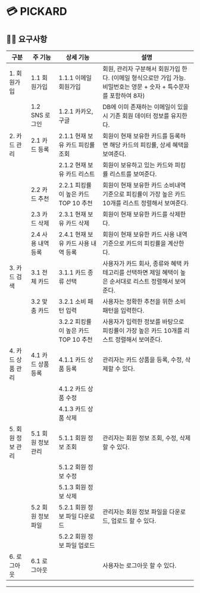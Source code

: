 # 💳 PICKARD

## 🧙‍♀️ 요구사항
| **구분**      | **주 기능**     | **상세 기능**                  | **설명**                                                                   |
|-------------|--------------|----------------------------|--------------------------------------------------------------------------|
| 1. 회원가입     | 1.1 회원가입   | 1.1.1 이메일 회원가입       |  회원, 관리자 구분해서 회원가입 한다. (이메일 형식으로만 가입 가능. 비밀번호는 영문 + 숫자 + 특수문자를 포함하여 8자)  |                                                 |
|             | 1.2 SNS 로그인  |  1.2.1 카카오, 구글             |  DB에 이미 존재하는 이메일이 있을 시 기존 회원 데이터 정보를 유지한다.                               |                                                 |
| 2. 카드 관리    | 2.1 카드 등록    | 2.1.1 현재 보유 카드 피킹률 조회      |  회원이 현재 보유한 카드를 등록하면 해당 카드의 피킹률, 상세 혜택을 보여준다.                            |                                                 |
|             |              | 2.1.2 현재 보유 카드 리스트         |  회원이 보유하고 있는 카드와 피킹률 리스트를 보여준다.                                          |                                                 |
|             | 2.2 카드 추천    | 2.2.1 피킹률이 높은 카드 TOP 10 추천 | 회원이 현재 보유한 카드 소비내역 기준으로 피킹률이 가장 높은 카드 10개를 리스트 정렬해서 보여준다.                |                                                 |
|             | 2.3 카드 삭제    | 2.3.1 현재 보유 카드 삭제          |  회원이 현재 보유한 카드를 삭제한다.                                                    |                                                 |
|             | 2.4 사용 내역 등록 | 2.4.1 현재 보유 카드 사용 내역 등록    | 회원이 현재 보유한 카드 사용 내역 기준으로 카드의 피킹률을 계산한다.                                  |                                                 |
| 3. 카드 검색    | 3.1 전체 카드    | 3.1.1 카드 종류 선택             |  사용자가 카드 회사, 종류와 혜택 카테고리를 선택하면 제일 혜택이 높은 순서대로 리스트 정렬해서 보여준다. |                                    |
|             |  3.2 맞춤 카드   | 3.2.1  소비 패턴 입력            | 사용자는 정확한 추천을 위한 소비패턴을 입력한다.                                              |                                                 |
|             |              | 3.2.2 피킹률이 높은 카드 TOP 10 추천 | 사용자가 입력한 정보를 바탕으로 피킹률이 가장 높은 카드 10개를 리스트 정렬해서 보여준다.                      |                                                 |
| 4. 카드 상품 관리 | 4.1 카드 상품 등록 | 4.1.1 카드 상품 등록             |  관리자는 카드 상품을 등록, 수정, 삭제할 수 있다.                                           |                                                 |
|             |              | 4.1.2 카드 상품 수정             |                                                                          |                                                 |
|             |              | 4.1.3 카드 상품 삭제             |                                                                          |                                                 |
| 5. 회원 정보 관리 | 5.1 회원 정보 관리 | 5.1.1 회원 정보 조회             |  관리자는 회원 정보 조회, 수정, 삭제할 수 있다.                                            |                                                 |
|             |              | 5.1.2 회원 정보 수정             |                                                                          |                                                 |
|             |              | 5.1.3 회원 정보 삭제             |                                                                          |                                                 |
|             | 5.2 회원 정보 파일 | 5.2.1 회원 정보 파일 다운로드        |  관리자는 회원 정보 파일을 다운로드, 업로드 할 수 있다.                                        |                                                 |
|             |              | 5.2.2 회원 정보 파일 업로드         |                                                                          |                                                 |
| 6. 로그아웃     | 6.1 로그아웃     |                            | 사용자는 로그아웃 할 수 있다.                                                        |                                                 |
---
